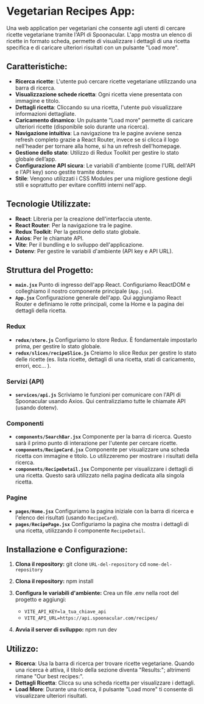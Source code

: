 # Vegetarian Recipes App:

Una web application per vegetariani che consente agli utenti di cercare ricette vegetariane tramite l'API di Spoonacular. L'app mostra un elenco di ricette in formato scheda, permette di visualizzare i dettagli di una ricetta specifica e di caricare ulteriori risultati con un pulsante "Load more".

## Caratteristiche:

- **Ricerca ricette**: L'utente può cercare ricette vegetariane utilizzando una barra di ricerca.
- **Visualizzazione schede ricetta**: Ogni ricetta viene presentata con immagine e titolo.
- **Dettagli ricetta**: Cliccando su una ricetta, l'utente può visualizzare informazioni dettagliate.
- **Caricamento dinamico**: Un pulsante "Load more" permette di caricare ulteriori ricette (disponibile solo durante una ricerca).
- **Navigazione intuitiva**: La navigazione tra le pagine avviene senza refresh completo grazie a React Router, invece se si clicca il logo nell'header per tornare alla home, si ha un refresh dell'homepage.
- **Gestione dello stato**: Utilizzo di Redux Toolkit per gestire lo stato globale dell’app.
- **Configurazione API sicura**: Le variabili d'ambiente (come l'URL dell'API e l'API key) sono gestite tramite dotenv.
- **Stile**: Vengono utilizzati i CSS Modules per una migliore gestione degli stili e soprattutto per evitare conflitti interni nell'app.

## Tecnologie Utilizzate:

- **React**: Libreria per la creazione dell'interfaccia utente.
- **React Router**: Per la navigazione tra le pagine.
- **Redux Toolkit**: Per la gestione dello stato globale.
- **Axios**: Per le chiamate API.
- **Vite**: Per il bundling e lo sviluppo dell'applicazione.
- **Dotenv**: Per gestire le variabili d'ambiente (API key e API URL).

## Struttura del Progetto:

- **`main.jsx`**
  Punto di ingresso dell'app React. Configuriamo ReactDOM e colleghiamo il nostro componente principale (`App.jsx`).
- **`App.jsx`**
  Configurazione generale dell'app. Qui aggiungiamo React Router e definiamo le rotte principali, come la Home e la pagina dei dettagli della ricetta.

### Redux

- **`redux/store.js`**
  Configuriamo lo store Redux. È fondamentale impostarlo prima, per gestire lo stato globale.
- **`redux/slices/recipeSlice.js`**
  Creiamo lo slice Redux per gestire lo stato delle ricette (es. lista ricette, dettagli di una ricetta, stati di caricamento, errori, ecc... ).

### Servizi (API)

- **`services/api.js`**
  Scriviamo le funzioni per comunicare con l'API di Spoonacular usando Axios. Qui centralizziamo tutte le chiamate API (usando dotenv).

### Componenti

- **`components/SearchBar.jsx`**
  Componente per la barra di ricerca. Questo sarà il primo punto di interazione per l'utente per cercare ricette.
- **`components/RecipeCard.jsx`**
  Componente per visualizzare una scheda ricetta con immagine e titolo. Lo utilizzeremo per mostrare i risultati della ricerca.
- **`components/RecipeDetail.jsx`**
  Componente per visualizzare i dettagli di una ricetta. Questo sarà utilizzato nella pagina dedicata alla singola ricetta.

### Pagine

- **`pages/Home.jsx`**
  Configuriamo la pagina iniziale con la barra di ricerca e l'elenco dei risultati (usando `RecipeCard`).
- **`pages/RecipePage.jsx`**
  Configuriamo la pagina che mostra i dettagli di una ricetta, utilizzando il componente `RecipeDetail`.

## Installazione e Configurazione:

1. **Clona il repository:**
   git clone `URL-del-repository` cd `nome-del-repository`

2. **Clona il repository:**
   npm install

3. **Configura le variabili d'ambiente:**
   Crea un file .env nella root del progetto e aggiungi:

   - `VITE_API_KEY=la_tua_chiave_api`
   - `VITE_API_URL=https://api.spoonacular.com/recipes/`

4. **Avvia il server di sviluppo:**
   npm run dev

## Utilizzo:

- **Ricerca**: Usa la barra di ricerca per trovare ricette vegetariane. Quando una ricerca è attiva, il titolo della sezione diventa "Results:"; altrimenti rimane "Our best recipes:".
- **Dettagli Ricetta**: Clicca su una scheda ricetta per visualizzare i dettagli.
- **Load More**: Durante una ricerca, il pulsante "Load more" ti consente di visualizzare ulteriori risultati.
